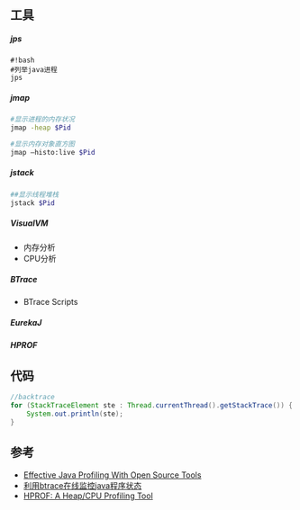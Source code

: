 ## 工具
##### jps
```
#!bash
#列举java进程
jps
```

##### jmap
```bash
#显示进程的内存状况
jmap -heap $Pid

#显示内存对象直方图
jmap –histo:live $Pid
```

##### jstack
```bash
##显示线程堆栈
jstack $Pid
```
##### VisualVM
* 内存分析
* CPU分析

##### BTrace
* BTrace Scripts

##### EurekaJ

##### HPROF

## 代码
```java
//backtrace
for (StackTraceElement ste : Thread.currentThread().getStackTrace()) {
    System.out.println(ste);
}
```

## 参考
* [Effective Java Profiling With Open Source Tools](http://www.infoq.com/articles/java-profiling-with-open-source)
* [利用btrace在线监控java程序状态](http://blog.csdn.net/chaofanwei/article/details/20224339)
* [HPROF: A Heap/CPU Profiling Tool](http://docs.oracle.com/javase/7/docs/technotes/samples/hprof.html)